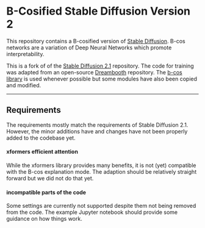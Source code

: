 # B-Cosified Stable Diffusion Version 2

This repository contains a B-cosified version of [Stable Diffusion](https://github.com/Stability-AI/stablediffusion).
B-cos networks are a variation of Deep Neural Networks which promote interpretability. 


This is a fork of of the [Stable Diffusion 2.1](https://github.com/Stability-AI/stablediffusion) repository.
The code for training was adapted from an open-source [Dreambooth](https://github.com/tomasyany/dreambooth) repository.
The [b-cos library](https://github.com/B-cos/B-cos-v2/) is used whenever possible but some modules have also been copied and modified.

________________________________
  
## Requirements

The requirements mostly match the requirements of Stable Diffusion 2.1. 
However, the minor additions have and changes have not been properly added to the codebase yet. 


#### xformers efficient attention
While the xformers library provides many benefits, it is not (yet) compatible with the B-cos explanation mode.
The adaption should be relatively straight forward but we did not do that yet. 

#### incompatible parts of the code
Some settings are currently not supported despite them not being removed from the code.
The example Jupyter notebook should provide some guidance on how things work.



